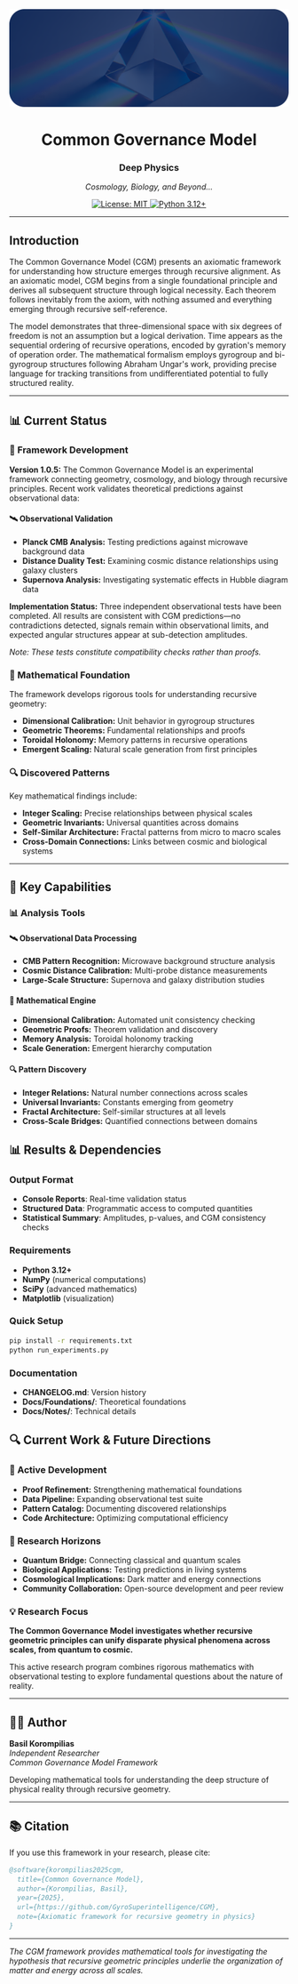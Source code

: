 
<div align="center">
  <img src="assets/CGMCover.png" alt="CGM Cover" />

<h1>Common Governance Model</h1>
<h3>Deep Physics</h3>
<p><em>Cosmology, Biology, and Beyond...</em></p>

<p>
  <a href="LICENSE">
    <img src="https://img.shields.io/badge/License-MIT-yellow.svg" alt="License: MIT">
  </a>
  <a href="https://www.python.org">
    <img src="https://img.shields.io/badge/python-3.12+-blue.svg" alt="Python 3.12+">
  </a>
</p>

</div>

---

## Introduction
    
The Common Governance Model (CGM) presents an axiomatic framework for understanding how structure emerges through recursive alignment. As an axiomatic model, CGM begins from a single foundational principle and derives all subsequent structure through logical necessity. Each theorem follows inevitably from the axiom, with nothing assumed and everything emerging through recursive self-reference.
    
The model demonstrates that three-dimensional space with six degrees of freedom is not an assumption but a logical derivation. Time appears as the sequential ordering of recursive operations, encoded by gyration's memory of operation order. The mathematical formalism employs gyrogroup and bi-gyrogroup structures following Abraham Ungar's work, providing precise language for tracking transitions from undifferentiated potential to fully structured reality.

---

## 📊 Current Status

### 🔬 Framework Development

**Version 1.0.5:** The Common Governance Model is an experimental framework connecting geometry, cosmology, and biology through recursive principles. Recent work validates theoretical predictions against observational data:

#### 🛰️ Observational Validation
- **Planck CMB Analysis:** Testing predictions against microwave background data
- **Distance Duality Test:** Examining cosmic distance relationships using galaxy clusters
- **Supernova Analysis:** Investigating systematic effects in Hubble diagram data

**Implementation Status:** Three independent observational tests have been completed. All results are consistent with CGM predictions—no contradictions detected, signals remain within observational limits, and expected angular structures appear at sub-detection amplitudes.

*Note: These tests constitute compatibility checks rather than proofs.*

### 🔬 Mathematical Foundation

The framework develops rigorous tools for understanding recursive geometry:
- **Dimensional Calibration:** Unit behavior in gyrogroup structures
- **Geometric Theorems:** Fundamental relationships and proofs
- **Toroidal Holonomy:** Memory patterns in recursive operations
- **Emergent Scaling:** Natural scale generation from first principles

### 🔍 Discovered Patterns

Key mathematical findings include:
- **Integer Scaling:** Precise relationships between physical scales
- **Geometric Invariants:** Universal quantities across domains
- **Self-Similar Architecture:** Fractal patterns from micro to macro scales
- **Cross-Domain Connections:** Links between cosmic and biological systems

---

## 🔬 Key Capabilities

### 📊 Analysis Tools

#### 🛰️ Observational Data Processing
- **CMB Pattern Recognition:** Microwave background structure analysis
- **Cosmic Distance Calibration:** Multi-probe distance measurements
- **Large-Scale Structure:** Supernova and galaxy distribution studies

#### 🧮 Mathematical Engine
- **Dimensional Calibration:** Automated unit consistency checking
- **Geometric Proofs:** Theorem validation and discovery
- **Memory Analysis:** Toroidal holonomy tracking
- **Scale Generation:** Emergent hierarchy computation

#### 🔍 Pattern Discovery
- **Integer Relations:** Natural number connections across scales
- **Universal Invariants:** Constants emerging from geometry
- **Fractal Architecture:** Self-similar structures at all levels
- **Cross-Scale Bridges:** Quantified connections between domains

## 📊 Results & Dependencies

### Output Format
- **Console Reports**: Real-time validation status
- **Structured Data**: Programmatic access to computed quantities
- **Statistical Summary**: Amplitudes, p-values, and CGM consistency checks

### Requirements
- **Python 3.12+**
- **NumPy** (numerical computations)
- **SciPy** (advanced mathematics)
- **Matplotlib** (visualization)

### Quick Setup
```bash
pip install -r requirements.txt
python run_experiments.py
```

### Documentation
- **CHANGELOG.md**: Version history
- **Docs/Foundations/**: Theoretical foundations
- **Docs/Notes/**: Technical details

## 🔍 Current Work & Future Directions

### 📝 Active Development
- **Proof Refinement:** Strengthening mathematical foundations
- **Data Pipeline:** Expanding observational test suite
- **Pattern Catalog:** Documenting discovered relationships
- **Code Architecture:** Optimizing computational efficiency

### 🔭 Research Horizons
- **Quantum Bridge:** Connecting classical and quantum scales
- **Biological Applications:** Testing predictions in living systems
- **Cosmological Implications:** Dark matter and energy connections
- **Community Collaboration:** Open-source development and peer review

### 💡 Research Focus

**The Common Governance Model investigates whether recursive geometric principles can unify disparate physical phenomena across scales, from quantum to cosmic.**

This active research program combines rigorous mathematics with observational testing to explore fundamental questions about the nature of reality.

---

## 👨‍🔬 Author

**Basil Korompilias**  
*Independent Researcher*  
*Common Governance Model Framework*

Developing mathematical tools for understanding the deep structure of physical reality through recursive geometry.

---

## 📚 Citation

If you use this framework in your research, please cite:

```bibtex
@software{korompilias2025cgm,
  title={Common Governance Model},
  author={Korompilias, Basil},
  year={2025},
  url={https://github.com/GyroSuperintelligence/CGM},
  note={Axiomatic framework for recursive geometry in physics}
}
```

---

*The CGM framework provides mathematical tools for investigating the hypothesis that recursive geometric principles underlie the organization of matter and energy across all scales.*
